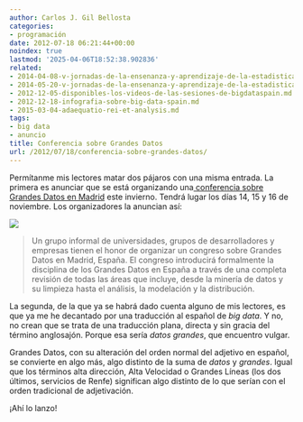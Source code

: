 ```yaml
---
author: Carlos J. Gil Bellosta
categories:
- programación
date: 2012-07-18 06:21:44+00:00
noindex: true
lastmod: '2025-04-06T18:52:38.902836'
related:
- 2014-04-08-v-jornadas-de-la-ensenanza-y-aprendizaje-de-la-estadistica-y-la-investigacion-operativa.md
- 2014-05-20-v-jornadas-de-la-ensenanza-y-aprendizaje-de-la-estadistica-y-la-investigacion-operativa-2.md
- 2012-12-05-disponibles-los-videos-de-las-sesiones-de-bigdataspain.md
- 2012-12-18-infografia-sobre-big-data-spain.md
- 2015-03-04-adaequatio-rei-et-analysis.md
tags:
- big data
- anuncio
title: Conferencia sobre Grandes Datos
url: /2012/07/18/conferencia-sobre-grandes-datos/
---
```


Permítanme mis lectores matar dos pájaros con una misma entrada. La primera es anunciar que se está organizando una[ conferencia sobre Grandes Datos en Madrid](http://www.bigdataspain.com/) este invierno. Tendrá lugar los días 14, 15 y 16 de noviembre. Los organizadores la anuncian así:

[![](/wp-uploads/2012/07/logo_big_data_spain.png#center)
](/wp-uploads/2012/07/logo_big_data_spain.png#center)

>Un grupo informal de universidades, grupos de desarrolladores y empresas tienen el honor de organizar un congreso sobre Grandes Datos en Madrid, España. El congreso introducirá formalmente la disciplina de los Grandes Datos en España a través de una completa revisión de todas las áreas que incluye, desde la minería de datos y su limpieza hasta el análisis, la modelación y la distribución.

La segunda, de la que ya se habrá dado cuenta alguno de mis lectores, es que ya me he decantado por una traducción al español de _big data_. Y no, no crean que se trata de una traducción plana, directa y sin gracia del término anglosajón. Porque esa sería _datos grandes_, que encuentro vulgar.

Grandes Datos, con su alteración del orden normal del adjetivo en español, se convierte en algo más, algo distinto de la suma de _datos_ y _grandes_. Igual que los términos alta dirección, Alta Velocidad o Grandes Líneas (los dos últimos, servicios de Renfe) significan algo distinto de lo que serían con el orden tradicional de adjetivación.

¡Ahí lo lanzo!